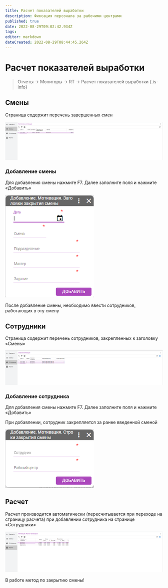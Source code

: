 ```yaml
---
title: Расчет показателей выработки
description: Фиксация персонала за рабочими центрами
published: true
date: 2022-08-29T09:02:42.934Z
tags: 
editor: markdown
dateCreated: 2022-08-29T08:44:45.264Z
---
```


# Расчет показателей выработки

> Отчеты → Мониторы → RT → Расчет показателей выработки
{.is-info}

## **Смены**

Страница содержит перечень завершенных смен

![](<../../assets/0 (34)>)

### **Добавление смены**

Для добавления смены нажмите F7. Далее заполните поля и нажмите «Добавить»

![](<../../assets/1 (9)>)

После добавление смены, необходимо ввести сотрудников, работающих в эту смену

## **Сотрудники**

Страница содержит перечень сотрудников, закрепленных к заголовку «Смены»

![](<../../assets/2 (26)>)

### **Добавление сотрудника**

Для добавления смены нажмите F7. Далее заполните поля и нажмите «Добавить»

При добавлении, сотрудник закрепляется за ранее введенной сменой

![](<../../assets/3 (43)>)

## **Расчет**

Расчет производится автоматически (пересчитывается при переходе на страницу расчета) при добавлении сотрудника на странице «Сотрудники»

![](<../../assets/4 (11)>)

В работе метод по закрытию смены!
